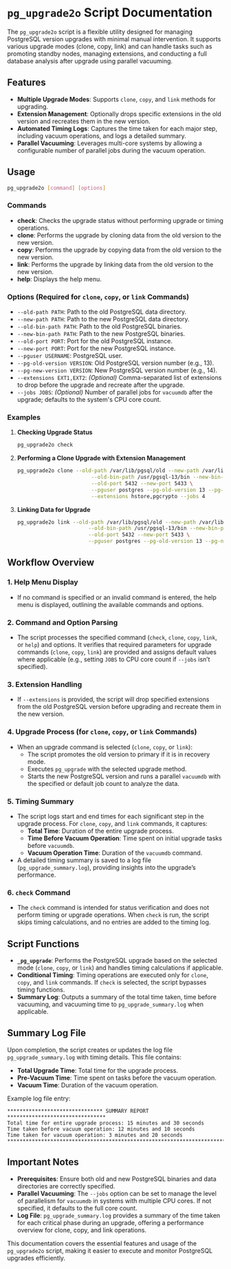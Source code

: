 

# `pg_upgrade2o` Script Documentation

The `pg_upgrade2o` script is a flexible utility designed for managing PostgreSQL version upgrades with minimal manual intervention. It supports various upgrade modes (clone, copy, link) and can handle tasks such as promoting standby nodes, managing extensions, and conducting a full database analysis after upgrade using parallel vacuuming.

## Features

- **Multiple Upgrade Modes**: Supports `clone`, `copy`, and `link` methods for upgrading.
- **Extension Management**: Optionally drops specific extensions in the old version and recreates them in the new version.
- **Automated Timing Logs**: Captures the time taken for each major step, including vacuum operations, and logs a detailed summary.
- **Parallel Vacuuming**: Leverages multi-core systems by allowing a configurable number of parallel jobs during the vacuum operation.

## Usage

```bash
pg_upgrade2o [command] [options]
```

### Commands

- **check**: Checks the upgrade status without performing upgrade or timing operations.
- **clone**: Performs the upgrade by cloning data from the old version to the new version.
- **copy**: Performs the upgrade by copying data from the old version to the new version.
- **link**: Performs the upgrade by linking data from the old version to the new version.
- **help**: Displays the help menu.

### Options (Required for `clone`, `copy`, or `link` Commands)

- `--old-path PATH`: Path to the old PostgreSQL data directory.
- `--new-path PATH`: Path to the new PostgreSQL data directory.
- `--old-bin-path PATH`: Path to the old PostgreSQL binaries.
- `--new-bin-path PATH`: Path to the new PostgreSQL binaries.
- `--old-port PORT`: Port for the old PostgreSQL instance.
- `--new-port PORT`: Port for the new PostgreSQL instance.
- `--pguser USERNAME`: PostgreSQL user.
- `--pg-old-version VERSION`: Old PostgreSQL version number (e.g., 13).
- `--pg-new-version VERSION`: New PostgreSQL version number (e.g., 14).
- `--extensions EXT1,EXT2`: *(Optional)* Comma-separated list of extensions to drop before the upgrade and recreate after the upgrade.
- `--jobs JOBS`: *(Optional)* Number of parallel jobs for `vacuumdb` after the upgrade; defaults to the system's CPU core count.

### Examples

1. **Checking Upgrade Status**

   ```bash
   pg_upgrade2o check
   ```

2. **Performing a Clone Upgrade with Extension Management**

   ```bash
   pg_upgrade2o clone --old-path /var/lib/pgsql/old --new-path /var/lib/pgsql/new \
                           --old-bin-path /usr/pgsql-13/bin --new-bin-path /usr/pgsql-14/bin \
                           --old-port 5432 --new-port 5433 \
                           --pguser postgres --pg-old-version 13 --pg-new-version 14 \
                           --extensions hstore,pgcrypto --jobs 4
   ```

3. **Linking Data for Upgrade**

   ```bash
   pg_upgrade2o link --old-path /var/lib/pgsql/old --new-path /var/lib/pgsql/new \
                          --old-bin-path /usr/pgsql-13/bin --new-bin-path /usr/pgsql-14/bin \
                          --old-port 5432 --new-port 5433 \
                          --pguser postgres --pg-old-version 13 --pg-new-version 14
   ```

## Workflow Overview

### 1. **Help Menu Display**
   - If no command is specified or an invalid command is entered, the help menu is displayed, outlining the available commands and options.

### 2. **Command and Option Parsing**
   - The script processes the specified command (`check`, `clone`, `copy`, `link`, or `help`) and options. It verifies that required parameters for upgrade commands (`clone`, `copy`, `link`) are provided and assigns default values where applicable (e.g., setting `JOBS` to CPU core count if `--jobs` isn’t specified).

### 3. **Extension Handling**
   - If `--extensions` is provided, the script will drop specified extensions from the old PostgreSQL version before upgrading and recreate them in the new version.

### 4. **Upgrade Process (for `clone`, `copy`, or `link` Commands)**
   - When an upgrade command is selected (`clone`, `copy`, or `link`):
     - The script promotes the old version to primary if it is in recovery mode.
     - Executes `pg_upgrade` with the selected upgrade method.
     - Starts the new PostgreSQL version and runs a parallel `vacuumdb` with the specified or default job count to analyze the data.

### 5. **Timing Summary**
   - The script logs start and end times for each significant step in the upgrade process. For `clone`, `copy`, and `link` commands, it captures:
     - **Total Time**: Duration of the entire upgrade process.
     - **Time Before Vacuum Operation**: Time spent on initial upgrade tasks before `vacuumdb`.
     - **Vacuum Operation Time**: Duration of the `vacuumdb` command.
   - A detailed timing summary is saved to a log file (`pg_upgrade_summary.log`), providing insights into the upgrade’s performance.

### 6. **`check` Command**
   - The `check` command is intended for status verification and does not perform timing or upgrade operations. When `check` is run, the script skips timing calculations, and no entries are added to the timing log.

## Script Functions

- **`_pg_upgrade`**: Performs the PostgreSQL upgrade based on the selected mode (`clone`, `copy`, or `link`) and handles timing calculations if applicable.
- **Conditional Timing**: Timing operations are executed only for `clone`, `copy`, and `link` commands. If `check` is selected, the script bypasses timing functions.
- **Summary Log**: Outputs a summary of the total time taken, time before vacuuming, and vacuuming time to `pg_upgrade_summary.log` when applicable.

## Summary Log File

Upon completion, the script creates or updates the log file `pg_upgrade_summary.log` with timing details. This file contains:

- **Total Upgrade Time**: Total time for the upgrade process.
- **Pre-Vacuum Time**: Time spent on tasks before the vacuum operation.
- **Vacuum Time**: Duration of the vacuum operation.

Example log file entry:

```
******************************* SUMMARY REPORT ********************************
Total time for entire upgrade process: 15 minutes and 30 seconds
Time taken before vacuum operation: 12 minutes and 10 seconds
Time taken for vacuum operation: 3 minutes and 20 seconds
*******************************************************************************
```

## Important Notes

- **Prerequisites**: Ensure both old and new PostgreSQL binaries and data directories are correctly specified.
- **Parallel Vacuuming**: The `--jobs` option can be set to manage the level of parallelism for `vacuumdb` in systems with multiple CPU cores. If not specified, it defaults to the full core count.
- **Log File**: `pg_upgrade_summary.log` provides a summary of the time taken for each critical phase during an upgrade, offering a performance overview for clone, copy, and link operations.

This documentation covers the essential features and usage of the `pg_upgrade2o` script, making it easier to execute and monitor PostgreSQL upgrades efficiently.
